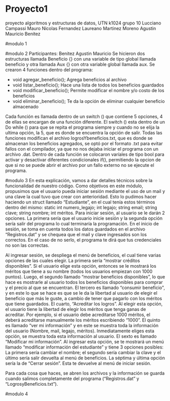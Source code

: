 # Proyecto1
proyecto algoritmos y estructuras de datos, UTN k1024 grupo 10
Lucciano Campassi
Mauro Nicolas Fernandez
Laureano Martinez Moreno
Agustin Mauricio Benitez


#modulo 1

#modulo 2
Participantes: Benitez Agustin Mauricio
Se hicieron dos estructuras llamada Beneficio {} con una variable de tipo global llamada beneficio y otra llamada Aux {} con otra variable global llamada aux. 
Se crearon 4 funciones dentro del programa:
  -  void agregar_beneficio(); Agrega beneficios al archivo 
  -  void listar_beneficio(); Hace una lista de todos los beneficios guardados 
  -  void modificar_beneficio(); Permite modificar el nombre y/o costo de los beneficios 
  -  void eliminar_beneficio(); Te da la opción de eliminar cualquier beneficio almacenado 

Cada función es llamada dentro de un switch () que contiene 5 opciones, 4 de ellas se encargan de una función diferente. El switch () esta dentro de un Do while () para que se repita el programa siempre y cuando no se elija la ultima opción, la 5, que es donde se encuentra la opción de salir. 
Todas las funciones modifican el archivo logrosYbeneficios.txt, que es donde se almacenan los beneficios agregados, se optó por el formato .txt para evitar fallos con el compilador, ya que no nos dejaba iniciar el programa con un archivo .dat. 
Dentro de cada función se colocaron varíales de tipo bool para activar y desactivar diferentes condicionales if(), permitiendo la opcion de que si no se puede abrir el archivo por un fallo externo no se ejecute el programa. 

#modulo 3
En esta explicación, vamos a dar detalles técnicos sobre la funcionalidad de nuestro código.
Como objetivos en este módulo, propusimos que el usuario pueda iniciar sesión mediante el uso de un mail y una clave la cual tuvo que crear con anterioridad. Esto lo pudimos hacer haciendo un struct llamado “Estudiante”, en el cual tenía estos términos dentro del mismo: static int numero_legajo; int legajo; string email; string clave; string nombre; int méritos. Para iniciar sesión, al usuario se le darán 2 opciones. La primera sería que el usuario inicie sesión y la segunda opción sería salir del programa lo cual terminaría la programación.
En el inicio de sesión, se toma en cuenta todos los datos guardados en el archivo “Registros.dat” y se chequea que el mail y clave ingresados son los correctos. En el caso de no serlo, el programa te dirá que tus credenciales no son las correctas.

Al ingresar sesión, se despliega el menú de beneficios, el cual tiene varias opciones de las cuales elegir. 
La primera sería “mostrar créditos disponibles”. Si el usuario elige esta opción, entonces se le mostrará los méritos que tiene a su nombre (todos los usuarios empiezan con 1000 puntos). 
Luego, el segundo llamado “mostrar beneficios disponibles”, lo que hace es mostrarle al usuario todos los beneficios disponibles para comprar y el precio al que se encuentran.
El tercero es llamado “consumir beneficio", y en este lo que se hace es que se le da la libertad al usuario de elegir el beneficio que más le guste, a cambio de tener que pagarlo con los méritos que tiene guardados.
El cuarto, “Acreditar los logros”. Al elegir esta opción, el usuario tiene la libertad de elegir los méritos que tenga ganas de acreditar. Por ejemplo, si el usuario debe acreditarse 1000 méritos, el deberá acreditarse manualmente los méritos escribiendo “1000”. 
El quinto es llamado “ver mi información” y en este se muestra toda la información del usuario (Nombre, mail, legajo, méritos). Inmediatamente eliges esta opción, se muestra toda esta información al usuario.
El sexto es llamado “Modificar mi información”. Al ingresar esta opción, se te mostrará un menú llamado “modificar información del estudiante” y tiene 3 opciones posibles: La primera sería cambiar el nombre; el segundo sería cambiar la clave y el último sería salir devuelta al menú de beneficios.
La séptima y última opción sería la de “Cerrar sesión”. Esta te devuelve al menú de iniciar sesión.

Para cada cosa que haces, se abren los archivos y la información se guarda cuando salimos completamente del programa (“Registros.dat” y “LogrosyBeneficios.txt”).

#modulo 4
